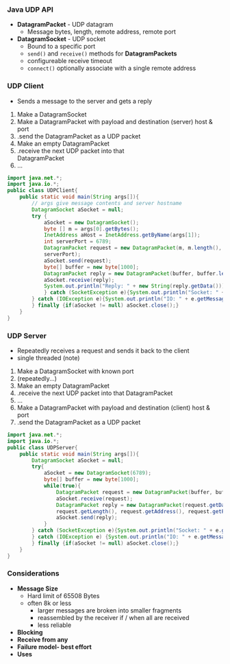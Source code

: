 
### Java UDP API

- **DatagramPacket** - UDP datagram
	- Message bytes, length, remote address, remote port
- **DatagramSocket** - UDP socket
	- Bound to a specific port
	- `send()` and `receive()` methods for **DatagramPackets** 
	- configureable receive timeout
	- `connect()` optionally associate with a single remote address

### UDP Client

- Sends a message to the server and gets a reply 

1. Make a DatagramSocket  
2. Make a DatagramPacket with payload and destination (server) host & port  
3. .send the DatagramPacket as a UDP packet  
4. Make an empty DatagramPacket  
5. .receive the next UDP packet into that  
DatagramPacket  
6. ...
``` Java
import java.net.*;  
import java.io.*;  
public class UDPClient{  
	public static void main(String args[]){  
		// args give message contents and server hostname  
		DatagramSocket aSocket = null;  
		try {  
			aSocket = new DatagramSocket();  
			byte [] m = args[0].getBytes();  
			InetAddress aHost = InetAddress.getByName(args[1]);  
			int serverPort = 6789;  
			DatagramPacket request = new DatagramPacket(m, m.length(), aHost,  
			serverPort);  
			aSocket.send(request);  
			byte[] buffer = new byte[1000];  
			DatagramPacket reply = new DatagramPacket(buffer, buffer.length);  
			aSocket.receive(reply);  
			System.out.println("Reply: " + new String(reply.getData()));  
			} catch (SocketException e){System.out.println("Socket: " + e.getMessage());  
		} catch (IOException e){System.out.println("IO: " + e.getMessage());  
		} finally {if(aSocket != null) aSocket.close();}  
	}  
}
```

### UDP Server 

- Repeatedly receives a request and sends it back to the client
- single threaded (note)
1. Make a DatagramSocket with known port  
2. (repeatedly...)  
3. Make an empty DatagramPacket  
4. .receive the next UDP packet into that DatagramPacket  
5. ...  
6. Make a DatagramPacket with payload and destination (client) host & port  
7. .send the DatagramPacket as a UDP packet

``` Java
import java.net.*;  
import java.io.*;  
public class UDPServer{  
	public static void main(String args[]){  
		DatagramSocket aSocket = null;  
		try{  
			aSocket = new DatagramSocket(6789);  
			byte[] buffer = new byte[1000];  
			while(true){  
				DatagramPacket request = new DatagramPacket(buffer, buffer.length);  
				aSocket.receive(request);  
				DatagramPacket reply = new DatagramPacket(request.getData(),  
				request.getLength(), request.getAddress(), request.getPort());  
				aSocket.send(reply);  
			}  
		} catch (SocketException e){System.out.println("Socket: " + e.getMessage());  
		} catch (IOException e) {System.out.println("IO: " + e.getMessage());}  
		} finally {if(aSocket != null) aSocket.close();}  
	}  
}
```


### Considerations 

- **Message Size**
	- Hard limit of 65508 Bytes
	- often 8k or less
		- larger messages are broken into smaller fragments
		- reassembled by the receiver if / when all are received
		- less reliable
- **Blocking**
- **Receive from any**
- **Failure model- best effort**
- **Uses**